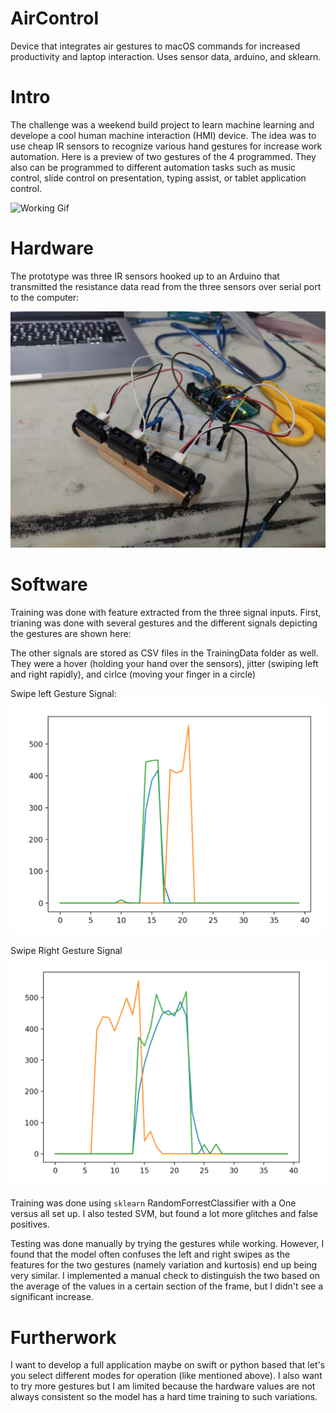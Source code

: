 # AirControl
Device that integrates air gestures to macOS commands for increased productivity and laptop interaction. Uses sensor data, arduino, and sklearn.

# Intro
The challenge was a weekend build project to learn machine learning and develope a cool human machine interaction (HMI) device. The idea was to use cheap IR sensors to recognize various hand gestures for increase work automation. Here is a preview of two gestures of the 4 programmed. They also can be programmed to different automation tasks such as music control, slide control on presentation, typing assist, or tablet application control.

![Working Gif](https://github.com/mshah0686/AirControl/blob/master/Documentation/ezgif.com-video-to-gif.gif)

# Hardware
The prototype was three IR sensors hooked up to an Arduino that transmitted the resistance data read from the three sensors over serial port to the computer:

![Hardward](https://github.com/mshah0686/AirControl/blob/master/Documentation/Wiring.jpg)

# Software
Training was done with feature extracted from the three signal inputs. First, trianing was done with several gestures and the different signals depicting the gestures are shown here:

The other signals are stored as CSV files in the TrainingData folder as well. They were a hover (holding your hand over the sensors), jitter (swiping left and right rapidly), and cirlce (moving your finger in a circle)

Swipe left Gesture Signal:
![Swipe Left](https://github.com/mshah0686/AirControl/blob/master/Documentation/Swipe%20Left.png)

Swipe Right Gesture Signal
![Swipe Right](https://github.com/mshah0686/AirControl/blob/master/Documentation/Swipe%20Right.png)

Training was done using `sklearn` RandomForrestClassifier with a One versus all set up. I also tested SVM, but found a lot more glitches and false positives.

Testing was done manually by trying the gestures while working. However, I found that the model often confuses the left and right swipes as the features for the two gestures (namely variation and kurtosis) end up being very similar. I implemented a manual check to distinguish the two based on the average of the values in a certain section of the frame, but I didn't see a significant increase.

# Furtherwork
I want to develop a full application maybe on swift or python based that let's you select different modes for operation (like mentioned above). I also want to try more gestures but I am limited because the hardware values are not always consistent so the model has a hard time training to such variations.
